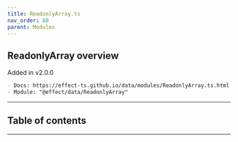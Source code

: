 ```yaml
---
title: ReadonlyArray.ts
nav_order: 80
parent: Modules
---
```


## ReadonlyArray overview

Added in v2.0.0

```md
- Docs: https://effect-ts.github.io/data/modules/ReadonlyArray.ts.html
- Module: "@effect/data/ReadonlyArray"
```

---

<h2 class="text-delta">Table of contents</h2>

---

